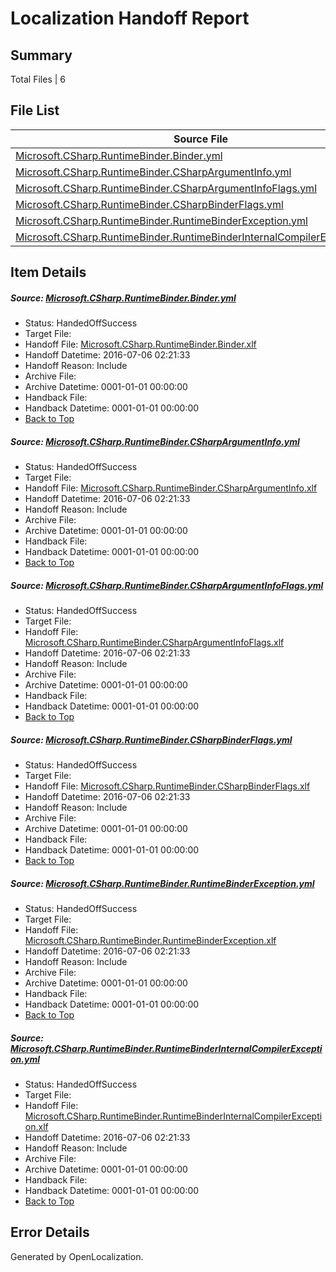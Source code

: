 # <a name='report-top'></a> Localization Handoff Report

## Summary
 Total Files | 6

## File List
 Source File | Status | Details 
 ----------- | ------ | ------- 
 [Microsoft.CSharp.RuntimeBinder.Binder.yml](https://github.com/OpenLocalizationOrg/coreapi/blob/3ab0ace0b792a1eeb608857b51b56d397261d465/Microsoft.CSharp.RuntimeBinder.Binder.yml) | HandedOffSuccess | [Details](#c9e5c3e8802f79e95c8e1e09df552f6c9b774fe27)
 [Microsoft.CSharp.RuntimeBinder.CSharpArgumentInfo.yml](https://github.com/OpenLocalizationOrg/coreapi/blob/cb361d8725c58a0e497ef1ed8eb29244a84298c5/Microsoft.CSharp.RuntimeBinder.CSharpArgumentInfo.yml) | HandedOffSuccess | [Details](#6561fa070f860cdb822f88f851bc4908a6a419918)
 [Microsoft.CSharp.RuntimeBinder.CSharpArgumentInfoFlags.yml](https://github.com/OpenLocalizationOrg/coreapi/blob/a08c20714f01d649664dc73db1eb29b79b016cc5/Microsoft.CSharp.RuntimeBinder.CSharpArgumentInfoFlags.yml) | HandedOffSuccess | [Details](#21254a62c5fd599130023e43ee1dc181e6f449a49)
 [Microsoft.CSharp.RuntimeBinder.CSharpBinderFlags.yml](https://github.com/OpenLocalizationOrg/coreapi/blob/a08c20714f01d649664dc73db1eb29b79b016cc5/Microsoft.CSharp.RuntimeBinder.CSharpBinderFlags.yml) | HandedOffSuccess | [Details](#32aa1455fcbf9a91988aca19e11d82ad742560d810)
 [Microsoft.CSharp.RuntimeBinder.RuntimeBinderException.yml](https://github.com/OpenLocalizationOrg/coreapi/blob/cb361d8725c58a0e497ef1ed8eb29244a84298c5/Microsoft.CSharp.RuntimeBinder.RuntimeBinderException.yml) | HandedOffSuccess | [Details](#a0376b5046f9a28ffa115ffd19def82d4af253b211)
 [Microsoft.CSharp.RuntimeBinder.RuntimeBinderInternalCompilerException.yml](https://github.com/OpenLocalizationOrg/coreapi/blob/82fedd1bb09e3cdb0a75af5ecd831d836d42962b/Microsoft.CSharp.RuntimeBinder.RuntimeBinderInternalCompilerException.yml) | HandedOffSuccess | [Details](#1091568d38ab324be13737b40cdd4ac53009684e12)

## Item Details
##### <a name='c9e5c3e8802f79e95c8e1e09df552f6c9b774fe27'></a> Source: [Microsoft.CSharp.RuntimeBinder.Binder.yml](https://github.com/OpenLocalizationOrg/coreapi/blob/3ab0ace0b792a1eeb608857b51b56d397261d465/Microsoft.CSharp.RuntimeBinder.Binder.yml)
* Status: HandedOffSuccess
* Target File: 
* Handoff File: [Microsoft.CSharp.RuntimeBinder.Binder.xlf](https://github.com/OpenLocalizationOrg/dotnetcore.handoff/blob/82d831d2dc1c386cba0525b339f97f0f93999eec/ol-handoff/en-us.coreapi/Microsoft.CSharp.RuntimeBinder.Binder.xlf)
* Handoff Datetime: 2016-07-06 02:21:33
* Handoff Reason: Include
* Archive File: 
* Archive Datetime: 0001-01-01 00:00:00
* Handback File: 
* Handback Datetime: 0001-01-01 00:00:00
* [Back to Top](#report-top)

##### <a name='6561fa070f860cdb822f88f851bc4908a6a419918'></a> Source: [Microsoft.CSharp.RuntimeBinder.CSharpArgumentInfo.yml](https://github.com/OpenLocalizationOrg/coreapi/blob/cb361d8725c58a0e497ef1ed8eb29244a84298c5/Microsoft.CSharp.RuntimeBinder.CSharpArgumentInfo.yml)
* Status: HandedOffSuccess
* Target File: 
* Handoff File: [Microsoft.CSharp.RuntimeBinder.CSharpArgumentInfo.xlf](https://github.com/OpenLocalizationOrg/dotnetcore.handoff/blob/82d831d2dc1c386cba0525b339f97f0f93999eec/ol-handoff/en-us.coreapi/Microsoft.CSharp.RuntimeBinder.CSharpArgumentInfo.xlf)
* Handoff Datetime: 2016-07-06 02:21:33
* Handoff Reason: Include
* Archive File: 
* Archive Datetime: 0001-01-01 00:00:00
* Handback File: 
* Handback Datetime: 0001-01-01 00:00:00
* [Back to Top](#report-top)

##### <a name='21254a62c5fd599130023e43ee1dc181e6f449a49'></a> Source: [Microsoft.CSharp.RuntimeBinder.CSharpArgumentInfoFlags.yml](https://github.com/OpenLocalizationOrg/coreapi/blob/a08c20714f01d649664dc73db1eb29b79b016cc5/Microsoft.CSharp.RuntimeBinder.CSharpArgumentInfoFlags.yml)
* Status: HandedOffSuccess
* Target File: 
* Handoff File: [Microsoft.CSharp.RuntimeBinder.CSharpArgumentInfoFlags.xlf](https://github.com/OpenLocalizationOrg/dotnetcore.handoff/blob/82d831d2dc1c386cba0525b339f97f0f93999eec/ol-handoff/en-us.coreapi/Microsoft.CSharp.RuntimeBinder.CSharpArgumentInfoFlags.xlf)
* Handoff Datetime: 2016-07-06 02:21:33
* Handoff Reason: Include
* Archive File: 
* Archive Datetime: 0001-01-01 00:00:00
* Handback File: 
* Handback Datetime: 0001-01-01 00:00:00
* [Back to Top](#report-top)

##### <a name='32aa1455fcbf9a91988aca19e11d82ad742560d810'></a> Source: [Microsoft.CSharp.RuntimeBinder.CSharpBinderFlags.yml](https://github.com/OpenLocalizationOrg/coreapi/blob/a08c20714f01d649664dc73db1eb29b79b016cc5/Microsoft.CSharp.RuntimeBinder.CSharpBinderFlags.yml)
* Status: HandedOffSuccess
* Target File: 
* Handoff File: [Microsoft.CSharp.RuntimeBinder.CSharpBinderFlags.xlf](https://github.com/OpenLocalizationOrg/dotnetcore.handoff/blob/82d831d2dc1c386cba0525b339f97f0f93999eec/ol-handoff/en-us.coreapi/Microsoft.CSharp.RuntimeBinder.CSharpBinderFlags.xlf)
* Handoff Datetime: 2016-07-06 02:21:33
* Handoff Reason: Include
* Archive File: 
* Archive Datetime: 0001-01-01 00:00:00
* Handback File: 
* Handback Datetime: 0001-01-01 00:00:00
* [Back to Top](#report-top)

##### <a name='a0376b5046f9a28ffa115ffd19def82d4af253b211'></a> Source: [Microsoft.CSharp.RuntimeBinder.RuntimeBinderException.yml](https://github.com/OpenLocalizationOrg/coreapi/blob/cb361d8725c58a0e497ef1ed8eb29244a84298c5/Microsoft.CSharp.RuntimeBinder.RuntimeBinderException.yml)
* Status: HandedOffSuccess
* Target File: 
* Handoff File: [Microsoft.CSharp.RuntimeBinder.RuntimeBinderException.xlf](https://github.com/OpenLocalizationOrg/dotnetcore.handoff/blob/82d831d2dc1c386cba0525b339f97f0f93999eec/ol-handoff/en-us.coreapi/Microsoft.CSharp.RuntimeBinder.RuntimeBinderException.xlf)
* Handoff Datetime: 2016-07-06 02:21:33
* Handoff Reason: Include
* Archive File: 
* Archive Datetime: 0001-01-01 00:00:00
* Handback File: 
* Handback Datetime: 0001-01-01 00:00:00
* [Back to Top](#report-top)

##### <a name='1091568d38ab324be13737b40cdd4ac53009684e12'></a> Source: [Microsoft.CSharp.RuntimeBinder.RuntimeBinderInternalCompilerException.yml](https://github.com/OpenLocalizationOrg/coreapi/blob/82fedd1bb09e3cdb0a75af5ecd831d836d42962b/Microsoft.CSharp.RuntimeBinder.RuntimeBinderInternalCompilerException.yml)
* Status: HandedOffSuccess
* Target File: 
* Handoff File: [Microsoft.CSharp.RuntimeBinder.RuntimeBinderInternalCompilerException.xlf](https://github.com/OpenLocalizationOrg/dotnetcore.handoff/blob/82d831d2dc1c386cba0525b339f97f0f93999eec/ol-handoff/en-us.coreapi/Microsoft.CSharp.RuntimeBinder.RuntimeBinderInternalCompilerException.xlf)
* Handoff Datetime: 2016-07-06 02:21:33
* Handoff Reason: Include
* Archive File: 
* Archive Datetime: 0001-01-01 00:00:00
* Handback File: 
* Handback Datetime: 0001-01-01 00:00:00
* [Back to Top](#report-top)


## Error Details

Generated by OpenLocalization.
